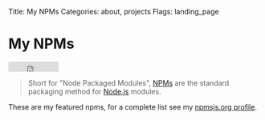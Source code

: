 Title: My NPMs
Categories: about, projects
Flags: landing_page

# My NPMs

<iframe src="http://jmervine.github.io/npm-downloads-badge/badge.html?module=yslowjs" allowtransparency="true" frameborder="0" scrolling="0" width="100" height="20"></iframe>

> Short for "Node Packaged Modules", [NPMs](http://npmjs.org) are the standard packaging method for [Node.js](/nodejs) modules.

These are my featured npms, for a complete list see my [npmsjs.org profile](https://npmjs.org/~jmervine).
